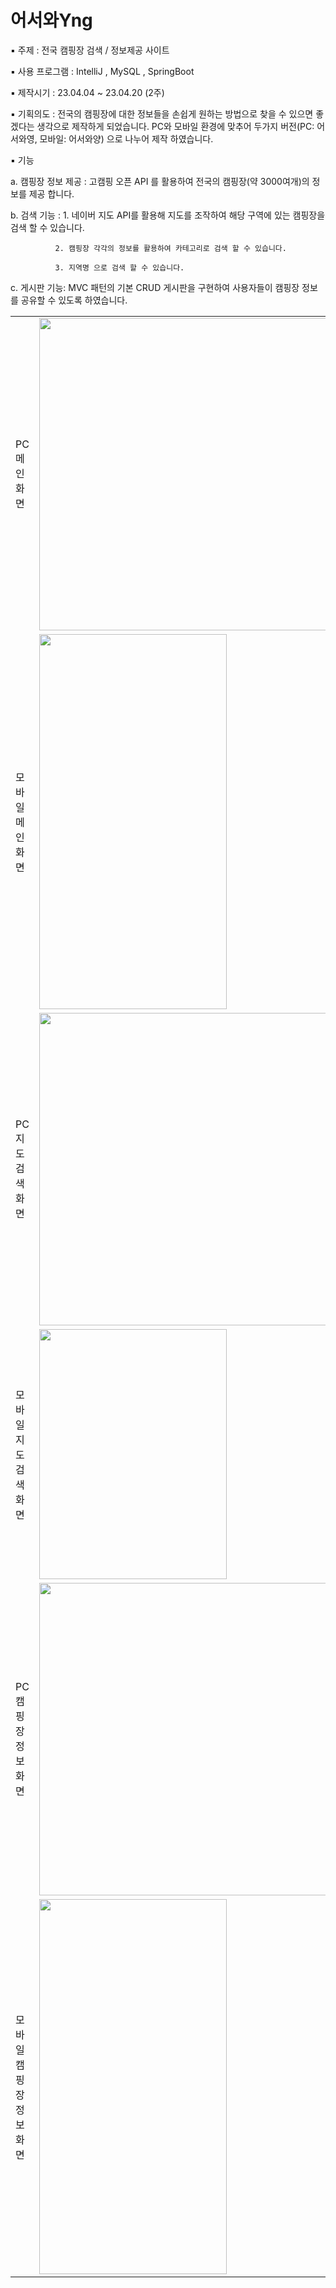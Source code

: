 <h1>어서와Yng</h1>
▪ 주제 : 전국 캠핑장 검색 / 정보제공 사이트


▪ 사용 프로그램 : IntelliJ , MySQL , SpringBoot

▪ 제작시기 : 23.04.04 ~ 23.04.20 (2주)

▪ 기획의도 : 전국의 캠핑장에 대한 정보들을 손쉽게 원하는 방법으로 찾을 수 있으면 좋겠다는 생각으로 제작하게 되었습니다.
            PC와 모바일 환경에 맞추어 두가지 버전(PC: 어서와영, 모바일: 어서와양) 으로 나누어 제작 하였습니다.

▪ 기능

a. 캠핑장 정보 제공 : 고캠핑 오픈 API 를 활용하여 전국의 캠핑장(약 3000여개)의 정보를 제공 합니다.

b. 검색 기능 : 1. 네이버 지도 API를 활용해 지도를 조작하여 해당 구역에 있는 캠핑장을 검색 할 수 있습니다.

              2. 캠핑장 각각의 정보를 활용하여 카테고리로 검색 할 수 있습니다.
              
              3. 지역명 으로 검색 할 수 있습니다.

c. 게시판 기능:  MVC 패턴의 기본 CRUD 게시판을 구현하여 사용자들이 캠핑장 정보를 공유할 수 있도록 하였습니다.
<table><tr>
            <td><div>PC메인 화면</div></td>
            <td><img src="https://lh3.googleusercontent.com/fife/APg5EOae0NwFm6qdVReM6ZfrVvc8PDLN0P2DnLJEwIgQihb5SqPeEUL0CLwOfP8HuOzEh3gD5CEKSJ6GjHFrNJoCL2-xq17xTkNUZ18s_KpsJyL7G8ugHsE0bgV_wqF0WUsgvp6xjiAWUdTQlan8X9U2O3p3a3NpzQotUXO1ZYAAYx0TynNVFPD2Wj3iy4GDfdHNddA-gaMFo7OAlm-KyEhXR_IrVc2UFFKDAqhIDdQqzh4JdTnCSly3EJbsq2osVN3BEplKkQ7TEONnGiG6MNX-OtolgmIM_I9ziuygAsJ-X1Gutun811aNxQ_octhOlf6uV1s6bEtWE0gBYym5hKV60zJ7ZTt7JEmQM4wpb120tC74lystLnIk6zJDPOZn6ErYnDSFpF-CEK88qfxVSiqTusZXIjulw0N252-qlMfUEa_OGwXjFpeKbsJ13noXtdDbV1p4xZKX3Y6xG-2zLOWd8TQ7ZI36ko1UjDxxccIJ3Xxe2mNPtY0jcHLsgVKQjCNsjeQYM8wntUAxSEqgyqwmv7nb_kF2tvmRDLNoqxGaxkNxU5ZpFrODBPQc7eJjr38aL2G8bPtFPEfHJGUoHpxhUd6jbXUEwmWOJf7-qwbk1atoUKpO0FRlM_O2C0W9_JLX9fCfIwPN_9JKEVu24WtBI8eiJperVGHYpD-BadAfCX9XICTSK45QEML7xGk_o1s7JiCBF6bRP9qLpPJ2iW7oq_Cw0bOrht-DH6qfjUIq2zR_VOItNMeBVjmIUwycAEJeqnBMlponWXNSR7fEmJmeVsFFiLCMtn6GdR9Jg9Vru-rjSfMO3W-3M4D3wh8UmfclK8Ihxcv_woaEESM3iIofDNE2H0NReBGJVU_dCtstF4OLWUL1-8ftoFz8_9iN9zb_uExxq-Ja_MCrNvlauVVct25Pyd_FiPzjECEob95YmiIhbzMGml71nhE7x0BhFYp83ebkBlAbH_kKVtuVQCHElIhjYMhuGIVtr2rXnw653U9vrDKbxsoP6jP0Qc92FXhmto8kNy_qwnk228JgH_TAYzqhOt_bXe7rbXVow484MKIwds7uFVl6jc1ZHcSs1GgCFZj8iB4d5zPPOLGik6ODv4OtFYwgHePHCeyc4-E8Zc14sYUdH1x8rCUBkHFnzSmDs-yeYk4hxqXxlQ9FghIb5sPyJro9ptptgcWCO5gZFDBok_7DZLE714tCpWjOTZeLqfZn5_UbRATBe3I09wqwX8-GCNPiErsve1kn9iwVCKKgahHQn-x3Vl3OjpH5M1GMFm-FX216Ffwby8aWmF3SwYzizWNx4kcYaGPWO6KxFcqxOsvho2QL2KUcojrWqOI_7xYFVQi4YbzRHCkvDUXfeHL1IZo5PiNVzx5IksfnGmsSzSzadsDVcl1wRlCUTFiPpnsO5Wmx39nZ-JcAweGvG0lRQ2bfdDKoT31oGfNf-jf5ImRx6f3PxXhcmCE-TykHsellOwzBMcBrr9gwDUDA2aLVd6bjNFY6h0bvfWCIUpryLt0lr_FKDw=w2064-h969" width="500" height="500"/></td>
<tr>
<tr>
            <td><div>모바일메인 화면</div></td>
            <td><img src="https://lh3.googleusercontent.com/fife/APg5EOZiwAlNZ4CoY-WxlvXor5TxA5dEoHw7Ag-nTe9o22tpEJh1F1Vv6LUoj7U2y6w9GIGYURDPHNkRQmwIyALd-RDLrVRkF2U1Dg0T6LqYmF3ZC5d0-dTlzld9QvYouyX2yNMpxeGJFCdKkaifcRkNQQsTgDv6Pktqh-z8KmvvIGRBZmGRdhwBTBwdH7ZykQI981zztMpuY0AwBug4KDvdwkjUyJfBqL6dMvPvXXxO8FCxp5kCYpW88Ym-JCNExCLNxjssTMn6x53YUdCofaXseIbAIuir9oQZHc8Z-DyIIJzFihXQ13buorHx6uNTOVCZI-jYvwIj232gz31UYv0tTZ4U58uI6lqHTiuPeoADYS6cg6OFkOBu5DlDC5s0UL8jiuMAgmNjLvh4HTIllNoL7mP0bbQsvREQ7XiAj7-gH3Ep1hA_pQbQnJj44_J9MuE0vTYWS1xkQ55do9C1dIBqiGzc8geOEyB3hNGdLB5MclaI9kBj3eF2u2N8-V7MyEhNrxNogczAKrvSIurbu-qLlwzbvsZp6Cxl47o2Odps0p3NZ2TkRqcAMFsMrdI-k2U7KlqyQS9R5GzNbGltJ-3zIdEw2zZhbOy7VESHQYVIkkGQM46YnefShoJf2Xv43VDbsq58RkKnEXLC0OeEVJ1i1S_zFG3bDFUmgVdcbw9XafbB3-w42sSRMhe7hrLeJa-Ae1nHkOLGFTkaPo5gjjHXW--27Mg6ewJ0tkHk52PqW-lqFQGnFYdI-nILsOiysrh-A0ggklZOsTohl4AiBGeBoCzP1N7lS5yQMj3Z2ZukhNvxrFvp3t84S1W5POqL52WFNNEZcALtn9sj4sG6CZT3ixS8-TaB0K1WJqin20HvREN0MN4LXr_wqux1fz9Eui9ZL0__IbTJUNj0yqkWT8jDfRwHBzIRib2S5Q8fQmDUmHvxPMK5_A0mGFNiGxAiDImisT0Qv09JfHQfK56RAyXYHoxr_wyl-7q_Ph4db0hF9diNnMJMWo4_4LuBTfFXjGvFOOoTddnbOs4e7Pj6B-ywJylW77FNC0BppTq8RH-9j6OnAydF0MA14dFw8dxZfOVyp24Lew1b3qommI5VLFIvAYAJXUM3Ij4iBEUX0SCWw5MGPAtp4ztX3X0oggiW0LEzvQjQTvOpvLDi4D1yKS2J3FE-p2_vMiZEx1mRwLdvNhGgZuuaGHrYmqvBum8sMLZc_GUFqfETgChN5boBiQKfkCSyR7ZQQ4fn4LOsRWno-4gwZg_YCBxrP_Avs7cxEk5Jm295z4Ol96u52_a8gW_Le_0tsQ4Vz1nTGMXFJZfzE77fKe-7l7ysndhpB4S8Nz_UYjsBGf1hcwYwKXx0UJ5T-8gNkHnROpZt0cI91SWuuW5uxmUtT7p_MtTfs0MBqcoNXVyFlqbue8sEvTr42v5rw37Vt4MMGdpncOhkMFuwpWXYOpkncmWqQcAtEZ0jkKgnoulK8NW1aN-NGf27_CaHVp1fVa4Ba4A4QmzCc32bOkI4tkLK550YBQ=w2064-h969" width="300" height="600"/></td>
<tr>
<tr>
            <td><div>PC 지도 검색 화면</div></td>
            <td><img src="https://lh3.googleusercontent.com/fife/APg5EOa9S-LpTzhz0e4JaDokCkJx2wcxGVv5s420Of_H5udCgK7Gz1oglmXtCU0t0LLHtuOCz3VQARZxLppBVmEvT98JLZcjFvp6Le1r-fARfZv6ZEBi2_l1WsOwVPDbpllwqDoM2CGtoI_iN-Mkwv09rK86ZpGFAWdL-rM_j_P6T-KycLyzBJlBShXTjt1PVhYIepQtKjK-rpE2tb7d_a-vmI4g9WemFAnDGQtZpMXeQmcf7jpNnAdpBBUipSYJRqgLhnXvaHVLqj9tW61GPcco6fV7DTymj2iqT_aSA3vKS1fOTeuV0gXV-Svbnsi-vha4hphzkLVkbyj5MNwQqwcGFZVC29M5QMCkUNy0Oe1QUS19bagK0Am3LoRq-iS-h8JJH7d6M6gg4-dqjqGsOj1sBN40_onOSwr8PysqBRKQbTYnM12LZV3kh6oBOgCFvJRTVsFl-B2EM0jL7yp87kg_a3Wf7ULelcqIcO5byZU_4IUF-sgQcxCveJrCGHpAVTvH1zUA_PCGFzqTKoDWMNjI2VPKNG_cNFRy8rI-phYt0__grBv7_9XdTALZtNJQhuHIXbG3BXi7m81-Oaua85wpmCBZrbTpDHztRqu-BcM2uEdUQLjpgGbke_r3fVeKGdRSfv3kcF39yM7w7RZB5lJy7Mu4fV3yXlXcWpyznMgUhrqx-RK7GZce6HLC7-n6WM90QFXWv6C9wvlPMqp1J2p2jaXWXaPMi_0V_6AQTWBeXzJj7uk-7sj37HD0H-jlFZ6ZV5cwmELJkkmkiBqY2MBnlvKLarmvLzoJxstSdAbMKrL0ui7Nry7vER1ndHixZh9uUbLGCSgwo1re0qAytDo6hzC3umtcvwXVAOur-U50UmwTuxVQYK17UOKR09QeJBdPC_FWYl2Gtd_Jnnl2e94HJEBo6jJ-1UdWNnxoCg6pujVvmgykfokGJ_FKnvMYsBpJGslw_9ifnNgRKScnM7J8g9KSUxRfaqDAudjfBOq2sMzHBH8N9Y2YvFwNK4LTer1UM9LYR0cp07W9Urjj1U13om81S5J0ElSP_OU-NGG7azZ6XMJaVU8prcjeGS0prEmLkQvdmxGl1ITb7tDEyxo67ffq8ZmGT7MCsUtp_JS26_AeAE4Xlmjiwwf8zkjC5yTgVhK02GDX_9QC3sXqpO3219n9v8sduV1TgSEqywZ1xLuAG86phtg8vwLOYlf_Eh1tUaGsk8APgV-zzbHT4sXamibCdbE27R_1sYyUHxTcHvITcpgM0faCgBhJV4TnFeM_PdC3uo60rOzNyhBo90atm8RHa8Tel6DHWBWFsyu8tmq2MG_HU23iXQaAu9sVwjCLm5331ahvmVAJaTfRebmLgCSUR43rCAb9CPTt3D3Faju_K2rhCFJDFHSf2KymLKWvtMX-Rf0bEvhNsl51t7VtfBQPNmK6wus03ugGKasQoyLtd-PU3QwwwoZWzIj3LEbjmh_yZ4W4HbV7YKQg8vvSUGgCugA4eS-wKNrzpAiJbyD8yZEstUGqwg=w2560-h969" width="500" height="500"/></td>
</tr>
<tr>
            <td><div>모바일 지도 검색 화면</div></td>
            <td><img src="https://lh3.googleusercontent.com/fife/APg5EObHE7cZnxLXPOZevugxj7j84WvxPbehK3IkJ5nKGmNPgNJr2bniQGxaH1ahvuQMnKv58d-Ez6xcSHYKsKoZDedFlIBXxP7f9gYaDEsV-TgHqawvtRox912iPU0e0YkhraTIzrMD1v9r5qznf47lHKTw339yh-y-zvAO4EH-O5UQF9dAYQzAR1aOKZv0L8J1tfaPBJd_KWpSU0QtQDjijGdLCNhusnZxSYKKxtX9sFblZBT-q1caT5XUbAZCisYNtnGcdvb9lObW7tP9GfKc9Re0y3-dRLrYEFV8LhvbAnevxT6aQOuHG3mY67m2P-FgX-7gaLKsbYiOEDXlfEPk6JkKEQFdB2YwdkdueJf950ArRvb_frFzsAIF94vqA-r-kIMQQeTaCbFDptpUetylRZr5jYTAqmf4AbOPgyapv_fjG2eiwcQ8_Csif3W1yxpK3NjHisZy0fQkF0pg-kProm2LX8cSr8e4WOfcbnrxdTXDGgMFxYi01pFwaopaZe5Gcn7mNrY4I7B8Ggx4Fdln-6XZGfXGdlLi-VTRPy8f694p0fDynySgN4CeHZ6sbgdkFRTPM18Bdf3ED8pZqVmzeVb2Vnk3n8fclbT7YPdvAYEN7Xq6ME8-zXbX9FGuLiVpVjnszx5DNKVIy21-uo_LSe7R63GQ9E9W8RIHXI7nB_JYxCqr43HcrS3iCqAjM-uBxV7E-3cvb0GEbA2XCKAJZytKeCVprOuvrwGvHOQLdQx1CAG8YcKJHFINHtp3_IeuvtkpQNZVfyNf71JqDosC3Id9XUJONsNvc-ParPQVRmZNNOZd8TJZoxMaQilgNRzCCg6YGLiKKKWa4BlfO2ovCC7SJd1RNAnHqwVs6eEczuOCRC4ZAftrbmZ7H72eQoB7oNIJNQKMqet1sKawTcwD8aOAxTL1Zylo4TAE7H6wzuCszTcNLjRJtbbjZk-VGtF-49KoRHA9rMIsUjtIaUJfO2msQ-9LUb5yc7TmZsIEoc8S5iVKdvAbX_PY6-18i5FNBh_aQNiiB6UOwLmNPUjQuS9QLCq-Be-lPNG-eZmMVVnly2Z8lNJ7DRJT-hxI9RKF7RSkWFTv_ncrPh64wqySKs_2v-L43THGzRjtnn3nhFUc5YSX4_AOnxWbN4ZXK2LAvWrDAK_F91mPw3LRy2T4RZfTGRXKQHYKy3apktv_o6BmqtKVf0wcBVhTy_eCKKkt3FJ5EbtsUemtr-320hDwYijrtHtHb0ZAy1O5JbV5_05zc0sRb0J-S7znayKBL2jHDHRTdIrK9kZHfnvpn5RTG46psSifIOBrM0xOEOibrdf9AlPSevyINkj4qfzGzdLbYn5-_YBM_iIeTYvSsoykVLTosrijxA4zpU8tKPZwLCJpR0HUQKLWM4VGrIQN-utYtijdk-LW8mSa7_NgkwwEYfv2xBrf8xmB7daoxY8M1Or1o0oKfAxiAf7Fr6Dd-C6g0XvT76f63vtYvcslgyKPuDvXoapzC07gTrIIj_rCQg7YgY2GpUjvkw=w2064-h969" width="300" height="400"/></td>
</tr>
<tr>
            <td><div>PC 캠핑장 정보 화면</div></td>
            <td><img src="https://lh3.googleusercontent.com/fife/APg5EOZzBXC61BzH2DF__zY1LJN7F7bICMAM_R_Yjw3NWrBIjMXJUA9yg39QfGhwDE9FBbp7vsruVhCnzTPdyqNdpJkPZkeZeDJBN4pM1EsUilcEKjq3n0LPo_84YW51aCRvhfEIMrP6FN92wc8vmr8kvkUvzePRM-LuOChe30NgsqXnXpygkJiODF7VGEmMDUn3SNEaRcoeo5ttAIZgnPBt25zotLkIxtTNuQ38AD96KYFAe6w2fgVVWoouoK3Q6hEiY_9S3qIsWOBKWuSHkLjTw4F7y9rDR-pOX9vxnPAeUSFO0SxL3bgMvZygb5y7gXoc07-yp1Q1RBaE57W_zeF5AzJtQu-zlYDgfkLmI7DbGyOCBufM0O6onLEJHr_6C3pBSMTh2-mVqVGFzlqaen6deUErFmICDRASSKBKCTZfiKLYDJxd89Lyzmt0KcGBHm4o0GxBsW1o9-HaT8DuxyoskwKZu8BhYnqver2JEdUiFGiffk49QBGDPZrZcZzIIJIcZsUAnAbaAvPJbmpC2iJLCPAMft9wnXYrr1UYPhKDVb_HwvUzNO6Z2tObzQx71ga0_1g8blurBlMP5oeZ69jwAKsAZexVt4E5i_8yldPvx_dsQXgK-sUhkizv7CfZCkW_cLn5aSEnJ2hHYstQWhs3XO0xb2Jp12kZmMAHQPNTjhYFczDra-ouy7suDhdIaqaIsm5GUvBd0683UocN2bK0PkVSXNLL3gbbneDAXH-ov7wy4ikbbQnFZZQeKnoht9WOKwH29DIxndQhQw_EqMK2NSgxmPfC0wanyIDBAt_968PKBonfXEiebPgWTmvMJv2QfqHK04qXUAgj-XbneyBcqY0AH_hxSvbT53B9P6QArwLiQXSw1XYhzTU0EHFfBo7o5eS2iGWhsAttRoC96bSJacUnyf1TJFKHgIc7HLthAXlBmua-7BbCR_UzWJGjlnq3x1741kyqh1zGeVbr8yWwSxEBJFlfRApT1iT52TnelpeMqxSNp5Wc89GVLGmonMK9efZgujSM1WKfHL6uS9reGa7_XSnQU2rstFvVMNewBmk5yZUcGPwO88mYIBjqIbsQVgxt2dKannDyEbYJXg_ztBg5pAWqCu3WKeKMLbzhXrydtkiNtP-SgunkCA6HaOr3ZZKRWsncbw8xPmFtT1WS8fqPFNk7BY_iyP9-FJqaowFhC7kRl-VQ2g5kcSKXDP2zJvF7QBEC9kF5VDaviHRU_PBOJvw6vTwDoqJq2udHo8GmXz_UuS7QWXAyvlTh5WPOlXh3jIA5pMnhSokYXBan5JZ3o-ByEKH3cFIUHS4iezyIED8L-cgwlFdkZADtgAo8ZaTHoyJqCpcTdcEfUOXD77N7F-Mt893rsYVLG9wrxgyxJl8H0nV9BNS1mWR-bjZfE4wp7gcCMPFeAO-LJJ51sXYchW5MTxW47EUuZw49MFV_r-cxjlbVsp6UeSlK8RuNQ1H4M8JfeEqlOK18x9bjCfsX-Zdk2TyDaOHrNd0g_I3bnkDaVyJ7VQ=w2560-h969" width="500" height="500"/></td>
</tr>
<tr>
            <td><div>모바일 캠핑장 정보 화면</div></td>
            <td><img src="https://lh3.googleusercontent.com/fife/APg5EObPQJtxQPdLcn809Mb0hHXL_IcYo1o9YiEiWNRzysbqtN8dBdVl6qgzMSVuRsdZDpv9oUa34dZTNpLcHhGRZ_wEILcxn-9pyGeQQloGn4teT8BjfKEkGSr4hg-bPo-sI7uWc-P89YVvXtmkmw7zR-zYVeOzfjcYaaux0pmnO-AWyvXfYaxaWKAoa2HPM7W18MTtFh5UaKw0zP57p1RfgsISmjMkDtxKP8duooEp5MmkRNvB533f-jg6g8oErj0mlv20yzaRpJynjfKmlefgyEuPxRLRJ6ZAqpNxdM6sf-_pa04aEHWz4AKGrkB6Nd1Jf0V_zY32DNvMPZ09H0NWmwB6FM_-BKoZi5jxoB-uDIkl3qL4grilPuWH1tw2S4EhTvNo1l0WJvzc1FCwwmlWoPjQJ6YzcUR2W2W47FzFuNOiFhCwu3tQ5FODK3nlOjkr1-x3Ys53-bCAjEFKo5liolNTpIqrcm2Mx8yijNPk1wF85P9-UAkXti8CRY97e5By4hA3AssJBJ8CT9kSYReh4pKQKqHMoRF4dGyO_p8WaWnZgnqnD1e6y0UbcCvRgFVCSmakVhCFhKvkMSf-L0FauEF19m2CQQh_g3Yvxb5sKngQtJgTIVo1UyA5phdOt8WtYK4nkH4CDTW5aQVDsGRtbvGIi2PrLrzmgv2O0kIyqyp1j2Viu3yUsoW5AN9OuNsz6IbsCAGb4NQO7KMca75xhGbM7XfYVCADgaBnhtH26uVxOzX76lZnCGQ9MBtVS3z3cvFJImGibLIW-2PsBpPRujOO6es_b75ts6028rnRzXBMYVaXyptEFpDsjhY-cU-BW5YjdsYi3sk5xgqWdAV3_u60_wwMUq4WHny0UVImuo3zhL7SQ8kKLwxGVQbOuycNgRxrBCe1tn7cNjRsukFMYYFm1y2eFsOqVJFcjd0UN5lQOGhtywm89NctkVjQRif1BYgzQvtWzU5A1IfVca23YebKonBOZAJYEgD9hKmvQMQSMOHKjJQzXhbG73Ovy0k_BbW71Hgagf_BCC4b24WBGpOI62h3V8Raz41Gog5LSwDZUiUObLQ-8ywmTZZzlA-X2yHiptZ9hAuH64-3rnI1cVsPVcCTHTEhLxPBIABsH90HbD-S1umgbn1vymHN6smIGESrTegz9fxJSm2_ohRca5L1B1VZcDh3NgGn-7xE44jyeKIXiiS9BI_LEVBzzA3ZJz1lwKU6fioQGn9o0HDhkhAeR3_zU87UfYxOPfg5nAfpqGsGjbEJtzXFqG5h5aazxerHsecbFh6H3QZVgIB_BOwa-NFQYBOEZnDipnd4Ae3rn-KbZtf7LrSo3Wg1MBCq2koK5IG3iM6ENEYbmAKonFHKU7uuo-uzJS2cOuyhdjHi1nBPjLRZ-O19ccHlTV6tBVz2pAFts7jy9jE7EkgvMrzV3jifwzcLgogrRiSdPiFpV7GtL1wDdUx7POjZ2uod3foEQ9NIwuw10ugDncB33EmWzmiWklGrJNrlglW2BPXiEdSu8O3r9A=w2064-h969" width="300" height="600"/></td>
</tr>
</table>

